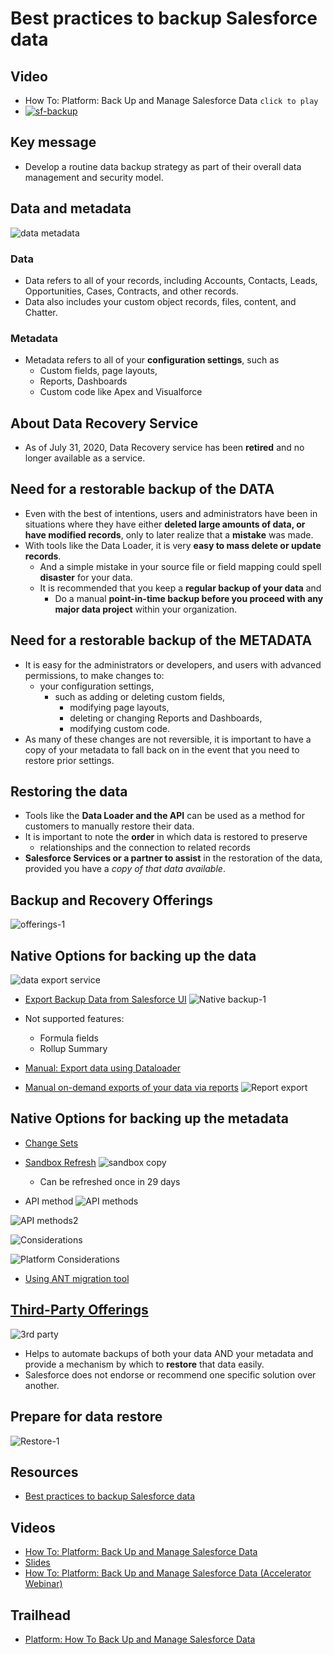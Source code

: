 # Best practices to backup Salesforce data

## Video 
- How To: Platform: Back Up and Manage Salesforce Data ```click to play```
- [![sf-backup](img/sf-backup-1.png)](https://salesforce.vidyard.com/watch/epvXNRWrrPHtto735nS2rh?)

## Key message
- Develop a routine data backup strategy as part of their overall data management and security model.  


## Data and metadata

![data metadata](img/data-metadata-1.png)

### Data
- Data refers to all of your records, including Accounts, Contacts, Leads, Opportunities, Cases, Contracts, and other records. 
- Data also includes your custom object records, files, content, and Chatter.

### Metadata
- Metadata refers to all of your **configuration settings**, such as 
    - Custom fields, page layouts, 
    - Reports, Dashboards 
    - Custom code like Apex and Visualforce


## About Data Recovery Service
-  As of July 31, 2020, Data Recovery service has been **retired** and no longer available as a service. 



## Need for a restorable backup of the DATA
- Even with the best of intentions, users and administrators have been in situations where they have either **deleted large amounts of data, or have modified records**, only to later realize that a **mistake** was made. 
- With tools like the Data Loader, it is very **easy to mass delete or update records**. 
    - And a simple mistake in your source file or field mapping could spell **disaster** for your data. 
    - It is recommended that you keep a **regular backup of your data** and 
        - Do a manual **point-in-time backup before you proceed with any major data project** within your organization.

## Need for a restorable backup of the METADATA
- It is easy for the administrators or developers, and users with advanced permissions, to make changes to:
    -  your configuration settings, 
        - such as adding or deleting custom fields, 
            - modifying page layouts, 
            - deleting or changing Reports and Dashboards, 
            - modifying custom code. 
- As many of these changes are not reversible, it is important to have a copy of your metadata to fall back on in the event that you need to restore prior settings.


## Restoring the data
- Tools like the **Data Loader and the API** can be used  as a method for customers to manually restore their data.
- It is important to note the **order** in which data is restored to preserve
    - relationships and the connection to related records 
- **Salesforce Services or a partner to assist**  in the restoration of the data, provided you  have a *copy of that data available*.




## Backup and Recovery Offerings
![offerings-1](img/backup-options-1.png)

## Native Options for backing up the data
![data export service](img/dataExport-service-1.png)
- [Export Backup Data from Salesforce UI](https://help.salesforce.com/articleView?id=sf.admin_exportdata.htm&type=5)
![Native backup-1](img/dataexport-1.gif)
- Not supported features:
    - Formula fields
    - Rollup Summary

- [Manual: Export data using Dataloader](https://help.salesforce.com/articleView?id=sf.exporting_data.htm&type=5)
- [Manual on-demand exports of your data via reports](https://help.salesforce.com/articleView?id=sf.reports_export.htm&type=5)
![Report export](img/reportExport-1.png)

## Native Options for backing up the metadata
- [Change Sets](https://help.salesforce.com/articleView?id=changesets.htm&type=5)
- [Sandbox Refresh](https://help.salesforce.com/articleView?id=data_sandbox_create.htm&type=5)
![sandbox copy](img/fullcopy-sbx-copy.png)
    - Can be refreshed once in 29 days

- API method
![API methods](img/api-method-1.png)

![API methods2](img/api-method-2.png)

![Considerations](img/considerations-1.png)

![Platform Considerations](img/platform-considerations-1.png)


- [Using ANT migration tool](https://developer.salesforce.com/docs/atlas.en-us.daas.meta/daas/forcemigrationtool_install.htm)

## [Third-Party Offerings](https://appexchange.salesforce.com/appxSearchKeywordResults?keywords=backup&searchType=simpleSearch)
![3rd party](img/3rd-party-1.png)
- Helps to automate backups of both your data AND your metadata and provide a mechanism by which to **restore** that data easily.
- Salesforce does not endorse or recommend one specific solution over another.


## Prepare for data restore
![Restore-1](img/restore-1.png)



## Resources
- [Best practices to backup Salesforce data](https://help.salesforce.com/articleView?id=000334121&type=1&mode=1)

## Videos
- [How To: Platform: Back Up and Manage Salesforce Data](https://salesforce.vidyard.com/watch/epvXNRWrrPHtto735nS2rh?)
- [Slides](https://org62.my.salesforce.com/sfc/p/#000000000062/a/3y0000003Il7/yKsV5ld_Ysk5O5FRTIrez4Mts6nLYPsDe22xx9qM9Zs)
- [How To: Platform: Back Up and Manage Salesforce Data (Accelerator Webinar)](https://help.salesforce.com/articleView?id=000354893&language=en_US&mode=1&type=1)


## Trailhead
- [Platform: How To Back Up and Manage Salesforce Data](https://trailhead.salesforce.com/users/officialblaze/trailmixes/platform-how-to-backup-and-manage-salesforce-data)
